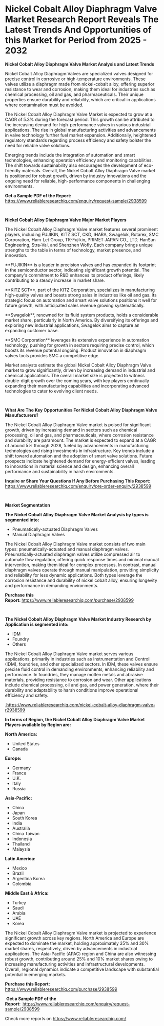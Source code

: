 <p><h1>Nickel Cobalt Alloy Diaphragm Valve Market Research Report Reveals The Latest Trends And Opportunities of this Market for Period from 2025 - 2032</h1></p><p><strong>Nickel Cobalt Alloy Diaphragm Valve Market Analysis and Latest Trends</strong></p>
<p><p>Nickel Co­balt Alloy Diaphragm Valves are specialized valves designed for precise control in corrosive or high-temperature environments. These valves utilize a diaphragm made from nickel-cobalt alloy, offering superior resistance to wear and corrosion, making them ideal for industries such as chemical processing, oil and gas, and pharmaceuticals. Their unique properties ensure durability and reliability, which are critical in applications where contamination must be avoided.</p><p>The Nickel Cobalt Alloy Diaphragm Valve Market is expected to grow at a CAGR of 5.3% during the forecast period. This growth can be attributed to the increasing demand for high-performance valves in various industrial applications. The rise in global manufacturing activities and advancements in valve technology further fuel market expansion. Additionally, heightened regulatory standards regarding process efficiency and safety bolster the need for reliable valve solutions. </p><p>Emerging trends include the integration of automation and smart technologies, enhancing operation efficiency and monitoring capabilities. The shift towards sustainability also encourages the development of eco-friendly materials. Overall, the Nickel Cobalt Alloy Diaphragm Valve market is positioned for robust growth, driven by industry innovations and the ongoing need for reliable, high-performance components in challenging environments.</p></p>
<p><strong>Get a Sample PDF of the Report:&nbsp;</strong> <a href="https://www.reliableresearchiq.com/enquiry/request-sample/2938599?utm_campaign=2301&utm_medium=2&utm_source=Github&utm_content=ia&utm_term=15032025&utm_id=nickel-cobalt-alloy-diaphragm-valve">https://www.reliableresearchiq.com/enquiry/request-sample/2938599</a></p>
<p>&nbsp;</p>
<p><strong>Nickel Cobalt Alloy Diaphragm Valve Major Market Players</strong></p>
<p><p>The Nickel Cobalt Alloy Diaphragm Valve market features several prominent players, including FUJIKIN, KITZ SCT, CKD, IHARA, Swagelok, Rotarex, SMC Corporation, Ham-Let Group, TK-Fujikin, PRIMET JAPAN CO., LTD, HanSun Engineering, Stra-Val, and Shenzhen Wofly. Each company brings unique strengths to the table in terms of technology, market presence, and innovation.</p><p>**FUJIKIN** is a leader in precision valves and has expanded its footprint in the semiconductor sector, indicating significant growth potential. The company's commitment to R&D enhances its product offerings, likely contributing to a steady increase in market share.</p><p>**KITZ SCT**, part of the KITZ Corporation, specializes in manufacturing high-quality valves and boasts strong sales in industries like oil and gas. Its strategic focus on automation and smart valve solutions positions it well for future growth, with anticipated sales revenue growing systematically.</p><p>**Swagelok**, renowned for its fluid system products, holds a considerable market share, particularly in North America. By diversifying its offerings and exploring new industrial applications, Swagelok aims to capture an expanding customer base.</p><p>**SMC Corporation** leverages its extensive experience in automation technology, pushing for growth in sectors requiring precise control, which boosts its revenue potential ongoing. Product innovation in diaphragm valves tools provides SMC a competitive edge.</p><p>Market analysts estimate the global Nickel Cobalt Alloy Diaphragm Valve market to grow significantly, driven by increasing demand in industrial and chemical applications. The overall market size is projected to witness double-digit growth over the coming years, with key players continually expanding their manufacturing capabilities and incorporating advanced technologies to cater to evolving client needs.</p></p>
<p>&nbsp;</p>
<p><strong>What Are The Key Opportunities For Nickel Cobalt Alloy Diaphragm Valve Manufacturers?</strong></p>
<p><p>The Nickel Cobalt Alloy Diaphragm Valve market is poised for significant growth, driven by increasing demand in sectors such as chemical processing, oil and gas, and pharmaceuticals, where corrosion resistance and durability are paramount. The market is expected to expand at a CAGR of around 5% through 2028, fueled by advancements in manufacturing technologies and rising investments in infrastructure. Key trends include a shift toward automation and the adoption of smart valve solutions. Future prospects indicate heightened demand for energy-efficient valves, leading to innovations in material science and design, enhancing overall performance and sustainability in harsh environments.</p></p>
<p><strong>Inquire or Share Your Questions If Any Before Purchasing This Report:</strong> <a href="https://www.reliableresearchiq.com/enquiry/pre-order-enquiry/2938599?utm_campaign=2301&utm_medium=2&utm_source=Github&utm_content=ia&utm_term=15032025&utm_id=nickel-cobalt-alloy-diaphragm-valve">https://www.reliableresearchiq.com/enquiry/pre-order-enquiry/2938599</a></p>
<p>&nbsp;</p>
<p><strong>Market Segmentation</strong></p>
<p><strong>The Nickel Cobalt Alloy Diaphragm Valve Market Analysis by types is segmented into:</strong></p>
<p><ul><li>Pneumatically-actuated Diaphragm Valves</li><li>Manual Diaphragm Valves</li></ul></p>
<p><p>The Nickel Cobalt Alloy Diaphragm Valve market consists of two main types: pneumatically-actuated and manual diaphragm valves. Pneumatically-actuated diaphragm valves utilize compressed air to automate flow regulation, offering quick response times and minimal manual intervention, making them ideal for complex processes. In contrast, manual diaphragm valves operate through manual manipulation, providing simplicity and reliability for less dynamic applications. Both types leverage the corrosion resistance and durability of nickel cobalt alloy, ensuring longevity and performance in demanding environments.</p></p>
<p><strong>Purchase this Report:&nbsp;</strong><a href="https://www.reliableresearchiq.com/purchase/2938599?utm_campaign=2301&utm_medium=2&utm_source=Github&utm_content=ia&utm_term=15032025&utm_id=nickel-cobalt-alloy-diaphragm-valve">https://www.reliableresearchiq.com/purchase/2938599</a></p>
<p>&nbsp;</p>
<p><strong>The Nickel Cobalt Alloy Diaphragm Valve Market Industry Research by Application is segmented into:</strong></p>
<p><ul><li>IDM</li><li>Foundry</li><li>Others</li></ul></p>
<p><p>The Nickel Cobalt Alloy Diaphragm Valve market serves various applications, primarily in industries such as Instrumentation and Control (IDM), foundries, and other specialized sectors. In IDM, these valves ensure precise fluid control in demanding environments, enhancing reliability and performance. In foundries, they manage molten metals and abrasive materials, providing resistance to corrosion and wear. Other applications include chemical processing, oil and gas, and power generation, where their durability and adaptability to harsh conditions improve operational efficiency and safety.</p></p>
<p><a href="https://www.reliableresearchiq.com/nickel-cobalt-alloy-diaphragm-valve-r2938599?utm_campaign=2301&utm_medium=2&utm_source=Github&utm_content=ia&utm_term=15032025&utm_id=nickel-cobalt-alloy-diaphragm-valve">&nbsp;https://www.reliableresearchiq.com/nickel-cobalt-alloy-diaphragm-valve-r2938599</a></p>
<p><strong>In terms of Region, the Nickel Cobalt Alloy Diaphragm Valve Market Players available by Region are:</strong></p>
<p>
    <p> <strong> North America: </strong>
        <ul>
            <li>United States</li>
            <li>Canada</li>
        </ul>
        </p> 
    <p> <strong> Europe: </strong>
        <ul>
            <li>Germany</li>
            <li>France</li>
            <li>U.K.</li>
            <li>Italy</li>
            <li>Russia</li>
        </ul>
        </p> 
    <p> <strong> Asia-Pacific: </strong>
        <ul>
            <li>China</li>
            <li>Japan</li>
            <li>South Korea</li>
            <li>India</li>
            <li>Australia</li>
            <li>China Taiwan</li>
            <li>Indonesia</li>
            <li>Thailand</li>
            <li>Malaysia</li>
        </ul>
        </p> 
    <p> <strong> Latin America: </strong>
        <ul>
            <li>Mexico</li>
            <li>Brazil</li>
            <li>Argentina Korea</li>
            <li>Colombia</li>
        </ul>
        </p> 
    <p> <strong> Middle East & Africa: </strong>
        <ul>
            <li>Turkey</li>
            <li>Saudi</li>
            <li>Arabia</li>
            <li>UAE</li>
            <li>Korea</li>
        </ul>
    </p>
    </p>
<p><p>The Nickel Cobalt Alloy Diaphragm Valve market is projected to experience significant growth across key regions. North America and Europe are expected to dominate the market, holding approximately 35% and 30% market shares, respectively, driven by advancements in industrial applications. The Asia-Pacific (APAC) region and China are also witnessing robust growth, contributing around 25% and 10% market shares owing to increasing manufacturing activities and infrastructural developments. Overall, regional dynamics indicate a competitive landscape with substantial potential in emerging markets.</p></p>
<p><strong>Purchase this Report: </strong><a href="https://www.reliableresearchiq.com/purchase/2938599?utm_campaign=2301&utm_medium=2&utm_source=Github&utm_content=ia&utm_term=15032025&utm_id=nickel-cobalt-alloy-diaphragm-valve">https://www.reliableresearchiq.com/purchase/2938599</a></p>
<p>&nbsp;<strong>Get a Sample PDF of the Report:&nbsp;&nbsp;</strong><a href="https://www.reliableresearchiq.com/enquiry/request-sample/2938599?utm_campaign=2301&utm_medium=2&utm_source=Github&utm_content=ia&utm_term=15032025&utm_id=nickel-cobalt-alloy-diaphragm-valve">https://www.reliableresearchiq.com/enquiry/request-sample/2938599</a></p>
<p><strong></strong></p>
<p>Check more reports on <a href="https://www.reliableresearchiq.com/?utm_campaign=2301&utm_medium=2&utm_source=Github&utm_content=ia&utm_term=15032025&utm_id=nickel-cobalt-alloy-diaphragm-valve">https://www.reliableresearchiq.com/</a></p>